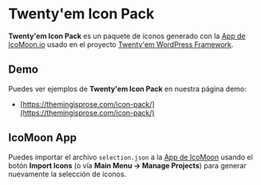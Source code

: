 # Twenty'em Icon Pack

**Twenty'em Icon Pack** es un paquete de íconos generado con la [App de IcoMoon.io](https://icomoon.io/app/) usado en el proyecto [Twenty'em WordPress Framework](https://github.com/rogertm/twenty-em).

## Demo

Puedes ver ejemplos de **Twenty'em Icon Pack** en nuestra página demo:

* [https://themingisprose.com/icon-pack/](https://themingisprose.com/icon-pack/)

## IcoMoon App

Puedes importar el archivo `selection.json` a la [App de IcoMoon](https://icomoon.io/app/) usando el botón **Import Icons** \(o vía **Main Menu → Manage Projects**\) para generar nuevamente la selección de íconos.
